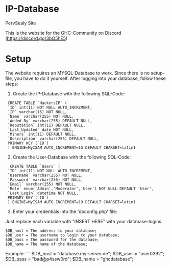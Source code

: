 # IP-Database
PervSealy Site

This is the website for the GHC-Community on Discord (https://discord.gg/3bQ5hE5)

# Setup
The website requires an MYSQL-Database to work. Since there is no setup-file, you have to do it yourself.
After logging into your database, follow these steps:
1. Create the IP-Database with the following SQL-Code:
```
 CREATE TABLE `HackersIP` (
 `ID` int(11) NOT NULL AUTO_INCREMENT,
 `IP` varchar(15) NOT NULL,
 `Name` varchar(255) NOT NULL,
 `Added_By` varchar(255) DEFAULT NULL,
 `Reputation` int(11) DEFAULT NULL,
 `Last_Updated` date NOT NULL,
 `Miners` int(11) DEFAULT NULL,
 `Description` varchar(255) DEFAULT NULL,
 PRIMARY KEY (`ID`)
 ) ENGINE=MyISAM AUTO_INCREMENT=15 DEFAULT CHARSET=latin1
 ```

2. Create the User-Database with the following SQL-Code:
```
  CREATE TABLE `Users` (
 `ID` int(11) NOT NULL AUTO_INCREMENT,
 `Username` varchar(255) NOT NULL,
 `Password` varchar(255) NOT NULL,
 `Email` varchar(255) NOT NULL,
 `Role` enum('Admin','Moderator','User') NOT NULL DEFAULT 'User',
 `Last_Login` datetime NOT NULL,
 PRIMARY KEY (`ID`)
 ) ENGINE=MyISAM AUTO_INCREMENT=19 DEFAULT CHARSET=latin1
```
3. Enter your credentials into the 'dbconfig.php' file:

  Just replace each variable with "INSERT HERE" with your database-logins.
  ```
  $DB_host = The address to your database;
  $DB_user = The username to login to your database;
  $DB_pass = The password for the database;
  $DB_name = The name of the database;
  ```
  Example:
    ```
  $DB_host = "database.my-server.de";
  $DB_user = "user0392";
  $DB_pass = "bad@p4ssw0rd";
  $DB_name = "ghcdatabase";
  ```
